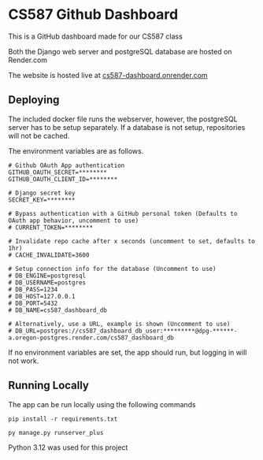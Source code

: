 # CS587 Github Dashboard

This is a GitHub dashboard made for our CS587 class

Both the Django web server and postgreSQL database are hosted on Render.com

The website is hosted live at [cs587-dashboard.onrender.com](https://cs587-dashboard.onrender.com)

## Deploying

The included docker file runs the webserver, however, the postgreSQL server has to be setup separately. If a database is not setup, repositories will not be cached.

The environment variables are as follows.

```properties
# Github OAuth App authentication
GITHUB_OAUTH_SECRET=********
GITHUB_OAUTH_CLIENT_ID=********

# Django secret key
SECRET_KEY=********

# Bypass authentication with a GitHub personal token (Defaults to OAuth app behavior, uncomment to use)
# CURRENT_TOKEN=********

# Invalidate repo cache after x seconds (uncomment to set, defaults to 1hr)
# CACHE_INVALIDATE=3600

# Setup connection info for the database (Uncomment to use)
# DB_ENGINE=postgresql
# DB_USERNAME=postgres
# DB_PASS=1234
# DB_HOST=127.0.0.1
# DB_PORT=5432
# DB_NAME=cs587_dashboard_db

# Alternatively, use a URL, example is shown (Uncomment to use)
# DB_URL=postgres://cs587_dashboard_db_user:*********@dpg-******-a.oregon-postgres.render.com/cs587_dashboard_db
```

If no environment variables are set, the app should run, but logging in will not work.

## Running Locally

The app can be run locally using the following commands

`pip install -r requirements.txt`

`py manage.py runserver_plus`

Python 3.12 was used for this project
